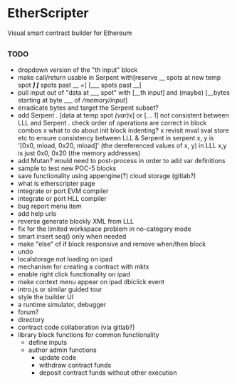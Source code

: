 # EtherScripter
Visual smart contract builder for Ethereum
##

### TODO
* dropdown version of the "th input" block
* make call/return usable in Serpent 
  with[reserve __ spots at new temp spot ___]
      [___ spots past __ =]
      [___ spots past __]
* pull input out of "data at ___ spot" with [__th input] and (maybe) [__bytes starting at byte ___ of _/memory/input_]
* erradicate bytes and target the Serpent subset?
* add Serpent 
  . [data at temp spot _(var)x_] or [... _1_] not consistent between LLL and Serpent
  . check order of operations are correct in block combos
  x what to do about init block indenting?
  x revisit mval sval store etc to ensure consistency between LLL & Serpent 
    in serpent x, y is '[0x0, mload, 0x20, mload]' (the dereferenced values of x, y)
    in LLL x,y is just 0x0, 0x20 (the memory addresses)
* add Mutan? would need to post-process in order to add var definitions
* sample to test new POC-5 blocks
* save functionality using appengine(?) cloud storage (gitlab?)
* what is etherscripter page
* integrate or port EVM compiler
* integrate or port HLL compiler 
* bug report menu item
* add help urls
* reverse generate blockly XML from LLL
* fix for the limited workspace problem in no-category mode
* smart insert seq() only when needed
* make "else" of if block responsive and remove when/then block
* undo 
* localstorage not loading on ipad
* mechanism for creating a contract with mktx
* enable right click functionality on ipad
* make context menu appear on ipad dblclick event
* intro.js or similar guided tour
* style the builder UI
* a runtime simulator, debugger
* forum?
* directory 
* contract code collaboration (via gitlab?)
* library block functions for common functionality
  - define inputs
  - author admin functions 
    * update code
    * withdraw contract funds
    * deposit contract funds without other execution
